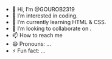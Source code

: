 - 👋 Hi, I’m @GOUROB2319
- 👀 I’m interested in coding.
- 🌱 I’m currently learning HTML & CSS.
- 💞️ I’m looking to collaborate on .
- 📫 How to reach me 
- 😄 Pronouns: ...
- ⚡ Fun fact: ...

<!---
GOUROB2319/GOUROB2319 is a ✨ special ✨ repository because its `README.md` (this file) appears on your GitHub profile.
You can click the Preview link to take a look at your changes.
--->

